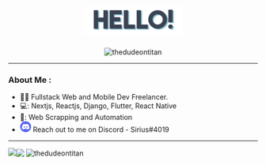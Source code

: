 <h1 align="center">
    <img src="https://github.com/thedudeontitan/thedudeontitan/blob/master/assets/HELLO.png">
</h1>

<p align="center">
    <img src="https://komarev.com/ghpvc/?username=thedudeontitan&style=flat-square" alt="thedudeontitan"/> 
</p>

---

### About Me :

- :man_technologist: Fullstack Web and Mobile Dev Freelancer.
- 💻: Nextjs, Reactjs, Django, Flutter, React Native
- 🤖: Web Scrapping and Automation
- ![discord badge](https://github.com/thedudeontitan/thedudeontitan/blob/master/assets/Discord-Logo-Circle-1536x1536.png) Reach out to me on Discord - Sirius#4019

---

<img align="left" src="https://github-readme-stats.vercel.app/api/top-langs?username=thedudeontitan&theme=nord&show_icons=true&layout=compact">
<img align="center" src="https://github-readme-stats.vercel.app/api/top-langs/?username=thedudeontitan&langs_count=8&theme=nord">
<img align="center" src="https://github-readme-streak-stats.herokuapp.com/?user=thedudeontitan" alt="thedudeontitan" />
